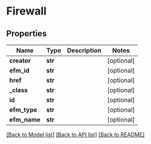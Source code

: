 # Firewall

## Properties
Name | Type | Description | Notes
------------ | ------------- | ------------- | -------------
**creator** | **str** |  | [optional] 
**efm_id** | **str** |  | [optional] 
**href** | **str** |  | [optional] 
**_class** | **str** |  | [optional] 
**id** | **str** |  | [optional] 
**efm_type** | **str** |  | [optional] 
**efm_name** | **str** |  | [optional] 

[[Back to Model list]](../README.md#documentation-for-models) [[Back to API list]](../README.md#documentation-for-api-endpoints) [[Back to README]](../README.md)


